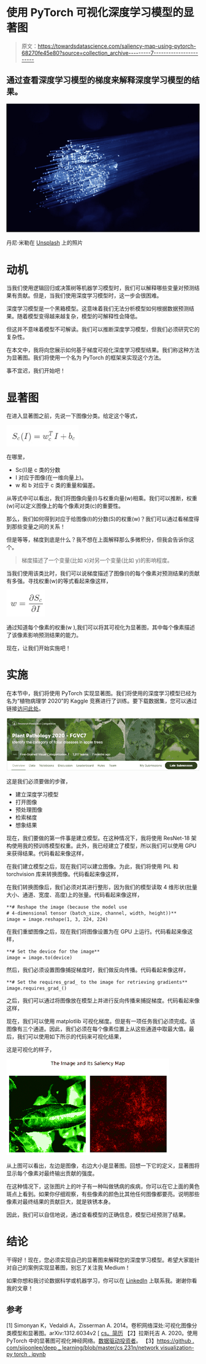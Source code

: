 # 使用 PyTorch 可视化深度学习模型的显著图

> 原文：<https://towardsdatascience.com/saliency-map-using-pytorch-68270fe45e80?source=collection_archive---------7----------------------->

## 通过查看深度学习模型的梯度来解释深度学习模型的结果。

![](img/85a1f7428d88fda992fadd1ca9685e48.png)

丹尼·米勒在 [Unsplash](https://unsplash.com/s/photos/networks?utm_source=unsplash&utm_medium=referral&utm_content=creditCopyText) 上的照片

# 动机

当我们使用逻辑回归或决策树等机器学习模型时，我们可以解释哪些变量对预测结果有贡献。但是，当我们使用深度学习模型时，这一步会很困难。

深度学习模型是一个黑箱模型。这意味着我们无法分析模型如何根据数据预测结果。随着模型变得越来越复杂，模型的可解释性会降低。

但这并不意味着模型不可解读。我们可以推断深度学习模型，但我们必须研究它的复杂性。

在本文中，我将向您展示如何基于梯度可视化深度学习模型结果。我们称这种方法为显著图。我们将使用一个名为 PyTorch 的框架来实现这个方法。

事不宜迟，我们开始吧！

# 显著图

在进入显著图之前，先说一下图像分类。给定这个等式，

![](img/a5fce383e312d820ccedd2d98175bd07.png)

在哪里，

*   Sc(I)是 c 类的分数
*   I 对应于图像(在一维向量上)。
*   w 和 b 对应于 c 类的重量和偏差。

从等式中可以看出，我们将图像向量(I)与权重向量(w)相乘。我们可以推断，权重(w)可以定义图像上的每个像素对类(c)的重要性。

那么，我们如何得到对应于给图像(I)的分数(S)的权重(w)？我们可以通过看梯度得到那些变量之间的关系！

但是等等，梯度到底是什么？我不想在上面解释那么多微积分，但我会告诉你这个。

> 梯度描述了一个变量(比如 x)对另一个变量(比如 y)的影响程度。

当我们使用该类比时，我们可以说梯度描述了图像(I)的每个像素对预测结果的贡献有多强。寻找权重(w)的等式看起来像这样，

![](img/5a4f08a04dec0d7ef348cfddb7d13f8c.png)

通过知道每个像素的权重(w ),我们可以将其可视化为显著图，其中每个像素描述了该像素影响预测结果的能力。

现在，让我们开始实施吧！

# 实施

在本节中，我们将使用 PyTorch 实现显著图。我们将使用的深度学习模型已经为名为“植物病理学 2020”的 Kaggle 竞赛进行了训练。要下载数据集，您可以通过链接[访问此处](https://www.kaggle.com/c/plant-pathology-2020-fgvc7)。

![](img/75525a3c4341433c88b20788c2df1f28.png)

这是我们必须要做的步骤，

*   建立深度学习模型
*   打开图像
*   预处理图像
*   检索梯度
*   想象结果

现在，我们要做的第一件事是建立模型。在这种情况下，我将使用 ResNet-18 架构使用我的预训练模型权重。此外，我已经建立了模型，所以我们可以使用 GPU 来获得结果。代码看起来像这样，

在我们建立模型之后，现在我们可以建立图像。为此，我们将使用 PIL 和 torchvision 库来转换图像。代码看起来像这样，

在我们转换图像后，我们必须对其进行整形，因为我们的模型读取 4 维形状(批量大小、通道、宽度、高度)上的张量。代码看起来像这样，

```
**# Reshape the image (because the model use 
# 4-dimensional tensor (batch_size, channel, width, height))**
image = image.reshape(1, 3, 224, 224)
```

在我们重塑图像之后，现在我们将图像设置为在 GPU 上运行。代码看起来像这样，

```
**# Set the device for the image**
image = image.to(device)
```

然后，我们必须设置图像捕捉梯度时，我们做反向传播。代码看起来像这样，

```
**# Set the requires_grad_ to the image for retrieving gradients**
image.requires_grad_()
```

之后，我们可以通过将图像放在模型上并进行反向传播来捕捉梯度。代码看起来像这样，

现在，我们可以使用 matplotlib 可视化梯度。但是有一项任务我们必须完成。该图像有三个通道。因此，我们必须在每个像素位置上从这些通道中取最大值。最后，我们可以使用如下所示的代码来可视化结果，

这是可视化的样子，

![](img/daa0d6f5bb754aae76a4a572329a0452.png)

从上图可以看出，左边是图像，右边大小是显著图。回想一下它的定义，显著图将显示每个像素对最终输出贡献的强度。

在这种情况下，这张图片上的叶子有一种叫做锈病的疾病，你可以在它上面的黄色斑点上看到。如果你仔细观察，有些像素的颜色比其他任何图像都要亮。说明那些像素对最终结果的贡献巨大，就是铁锈本身。

因此，我们可以自信地说，通过查看模型的正确信息，模型已经预测了结果。

# 结论

干得好！现在，您必须实现自己的显著图来解释您的深度学习模型。希望大家能针对自己的案例实现显著图，别忘了关注我 Medium！

如果你想和我讨论数据科学或机器学习，你可以在 [LinkedIn](https://www.linkedin.com/in/alghaniirfan/) 上联系我。谢谢你看我的文章！

## 参考

[1] Simonyan K，Vedaldi A，Zisserman A. 2014。卷积网络深处:可视化图像分类模型和显著图。arXiv:1312.6034v2 [ [cs。简历](http://cs.CV)
【2】拉斯托吉 A. 2020。使用 PyTorch 中的显著图可视化神经网络。[数据驱动投资者](https://medium.com/datadriveninvestor/visualizing-neural-networks-using-saliency-maps-in-pytorch-289d8e244ab4)。
【3】[https://github . com/sijoonlee/deep _ learning/blob/master/cs 231n/network visualization-py torch . ipynb](https://github.com/sijoonlee/deep_learning/blob/master/cs231n/NetworkVisualization-PyTorch.ipynb)